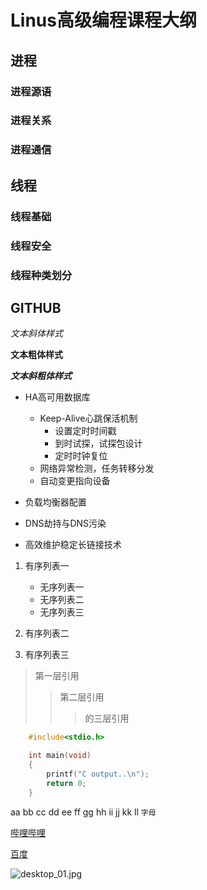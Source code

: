 
# Linus高级编程课程大纲

## 进程

### 进程源语
### 进程关系
### 进程通信

## 线程

### 线程基础
### 线程安全
### 线程种类划分

## GITHUB



*文本斜体样式*

**文本粗体样式**

***文本斜粗体样式***

* HA高可用数据库
	* Keep-Alive心跳保活机制
		* 设置定时时间戳
		* 到时试探，试探包设计
		* 定时时钟复位
	* 网络异常检测，任务转移分发
	* 自动变更指向设备

* 负载均衡器配置

* DNS劫持与DNS污染

* 高效维护稳定长链接技术

1. 有序列表一
	* 无序列表一
	* 无序列表二
	* 无序列表三
2. 有序列表二

3. 有序列表三

> 第一层引用
>> 第二层引用
>>> 的三层引用

```c
	#include<stdio.h>

	int main(void)
	{
		printf("C output..\n");
		return 0;
	}
```

aa bb cc dd ee ff gg hh ii jj kk ll     `字母`


[哔哩哔哩](https://www.bilibili.com "跳转到b站")

[百度](https://www.baidu.com "跳转到百度")



![desktop_01.jpg](https://s2.loli.net/2022/01/19/UtpzbI5ij3RehQM.jpg)

